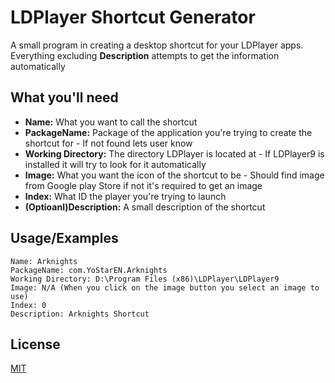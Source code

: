 
# LDPlayer Shortcut Generator

A small program in creating a desktop shortcut for your LDPlayer apps. Everything excluding **Description** attempts to get the information automatically

## What you'll need

- **Name:** What you want to call the shortcut
- **PackageName:** Package of the application you're trying to create the shortcut for - If not found lets user know
- **Working Directory:** The directory LDPlayer is located at - If LDPlayer9 is installed it will try to look for it automatically
- **Image:** What you want the icon of the shortcut to be - Should find image from Google play Store if not it's required to get an image
- **Index:** What ID the player you're trying to launch
- **(Optioanl)Description:** A small description of the shortcut

## Usage/Examples
```
Name: Arknights
PackageName: com.YoStarEN.Arknights
Working Directory: D:\Program Files (x86)\LDPlayer\LDPlayer9
Image: N/A (When you click on the image button you select an image to use)
Index: 0
Description: Arknights Shortcut
```
## License

[MIT](https://choosealicense.com/licenses/mit/)
